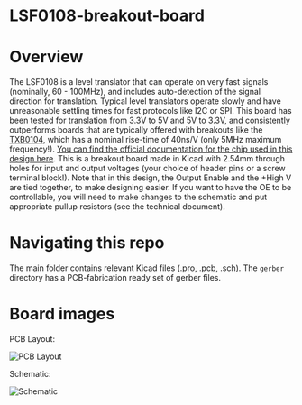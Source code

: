# LSF0108-breakout-board
# Overview
The LSF0108 is a level translator that can operate on very fast signals (nominally, 60 - 100MHz), and includes auto-detection of the signal direction for translation. Typical level translators operate slowly and have unreasonable settling times for fast protocols like I2C or SPI. This board has been tested for translation from 3.3V to 5V and 5V to 3.3V, and consistently outperforms boards that are typically offered with breakouts like the [TXB0104](http://www.ti.com/lit/ds/symlink/txb0104.pdf), which has a nominal rise-time of 40ns/V (only 5MHz maximum frequency!).  [You can find the official documentation for the chip used in this design here](http://www.ti.com/lit/ds/symlink/lsf0102.pdf). This is a breakout board made in Kicad with 2.54mm through holes for input and output voltages (your choice of header pins or a screw terminal block!). Note that in this design, the Output Enable and the +High V are tied together, to make designing easier. If you want to have the OE to be controllable, you will need to make changes to the schematic and put appropriate pullup resistors (see the technical document). 

# Navigating this repo
The main folder contains relevant Kicad files (.pro, .pcb, .sch). The `gerber` directory has a PCB-fabrication ready set of gerber files. 

# Board images
PCB Layout:

![PCB Layout](https://i.imgur.com/ryNy0IK.png)

Schematic:

![Schematic](https://i.imgur.com/WARaX6Y.png)

